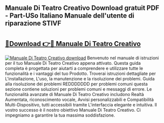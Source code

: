 ## Manuale Di Teatro Creativo Download gratuit PDF - Part-USo Italiano Manuale dell'utente di riparazione STIVF

# <h2><a href="http://dfbrmsv.blite.top/?on=Manuale+Di+Teatro+Creativo">🔗Download 👉🔴 Manuale Di Teatro Creativo</a></h2>

[![Manuale Di Teatro Creativo download](https://i.imgur.com/lujVjoI.png)](http://dfbrmsv.blite.top/?on=Manuale+Di+Teatro+Creativo)
Benvenuto nel manuale di istruzioni per il tuo Manuale Di Teatro Creativo appena attivato. Questa guida completa è progettata per aiutarti a comprendere e utilizzare tutte le funzionalità e i vantaggi del tuo Prodotto. Troverai istruzioni dettagliate per L'installazione, L'uso, la manutenzione e la risoluzione dei problemi. Guida alla risoluzione dei problemi REDDDDDDD per problemi comuni questa sezione contiene soluzioni per problemi comuni e messaggi di errore. Le funzionalità avanzate di Manuale Di Teatro Creativo includono Realtà Aumentata, riconoscimento vocale, Avvisi personalizzabili e Compatibilità Multi-Dispositivo, tutti accessibili tramite L'interfaccia elegante e intuitiva. Il vostro successo è il nostro obiettivo Manuale Di Teatro Creativo. Ci impegniamo a garantire la tua massima soddisfazione.
